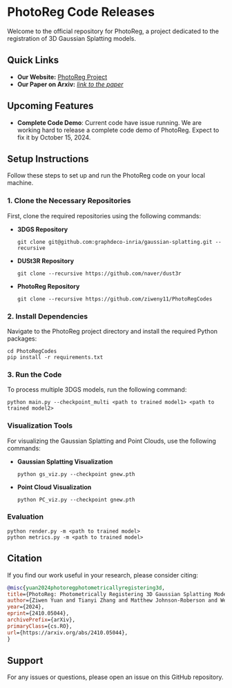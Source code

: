 # PhotoReg Code Releases

Welcome to the official repository for PhotoReg, a project dedicated to the registration of 3D Gaussian Splatting models.

## Quick Links
- **Our Website:** [PhotoReg Project](https://ziweny11.github.io/photoreg/)
- **Our Paper on Arxiv:** [*link to the paper*](https://arxiv.org/abs/2410.05044)


## Upcoming Features
- **Complete Code Demo**: Current code have issue running. We are working hard to release a complete code demo of PhotoReg. Expect to fix it by October 15, 2024.


## Setup Instructions

Follow these steps to set up and run the PhotoReg code on your local machine.

### 1. Clone the Necessary Repositories
First, clone the required repositories using the following commands:

- **3DGS Repository**
  ```
  git clone git@github.com:graphdeco-inria/gaussian-splatting.git --recursive
  ```
  
- **DUSt3R Repository**
  ```
  git clone --recursive https://github.com/naver/dust3r
  ```
  
- **PhotoReg Repository**
  ```
  git clone --recursive https://github.com/ziweny11/PhotoRegCodes
  ```

### 2. Install Dependencies
Navigate to the PhotoReg project directory and install the required Python packages:

```
cd PhotoRegCodes
pip install -r requirements.txt
```

### 3. Run the Code
To process multiple 3DGS models, run the following command:

```
python main.py --checkpoint_multi <path to trained model1> <path to trained model2>
```

### Visualization Tools
For visualizing the Gaussian Splatting and Point Clouds, use the following commands:

- **Gaussian Splatting Visualization**
  ```
  python gs_viz.py --checkpoint gnew.pth
  ```
  
- **Point Cloud Visualization**
  ```
  python PC_viz.py --checkpoint gnew.pth
  ```

### Evaluation
  ```
  python render.py -m <path to trained model>
  python metrics.py -m <path to trained model>
  ```

## Citation
If you find our work useful in your research, please consider citing:

```bibtex
@misc{yuan2024photoregphotometricallyregistering3d,
title={PhotoReg: Photometrically Registering 3D Gaussian Splatting Models}, 
author={Ziwen Yuan and Tianyi Zhang and Matthew Johnson-Roberson and Weiming Zhi},
year={2024},
eprint={2410.05044},
archivePrefix={arXiv},
primaryClass={cs.RO},
url={https://arxiv.org/abs/2410.05044}, 
}
```
## Support
For any issues or questions, please open an issue on this GitHub repository.
